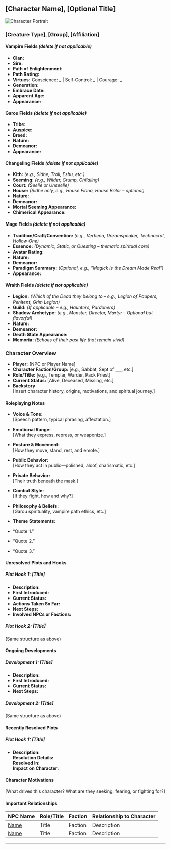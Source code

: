 ## [Character Name], [Optional Title]
![Character Portrait](../Media/mask.png)

### [Creature Type], [Group], [Affiliation]

#### Vampire Fields *(delete if not applicable)*
- **Clan:**  
- **Sire:**  
- **Path of Enlightenment:**  
- **Path Rating:**  
- **Virtues:** Conscience: _ | Self-Control: _ | Courage: _  
- **Generation:**  
- **Embrace Date:**  
- **Apparent Age:**  
- **Appearance:**  

#### Garou Fields *(delete if not applicable)*
- **Tribe:**  
- **Auspice:**  
- **Breed:**  
- **Nature:**  
- **Demeanor:**  
- **Appearance:**  

#### Changeling Fields *(delete if not applicable)*
- **Kith:**  *(e.g., Sidhe, Troll, Eshu, etc.)*
- **Seeming:**  *(e.g., Wilder, Grump, Childling)*
- **Court:**  *(Seelie or Unseelie)*
- **House:**  *(Sidhe only, e.g., House Fiona, House Balor – optional)*
- **Nature:**  
- **Demeanor:**  
- **Mortal Seeming Appearance:**  
- **Chimerical Appearance:**  

#### Mage Fields *(delete if not applicable)*
- **Tradition/Craft/Convention:**  *(e.g., Verbena, Dreamspeaker, Technocrat, Hollow One)*
- **Essence:**  *(Dynamic, Static, or Questing – thematic spiritual core)*
- **Avatar Rating:**  
- **Nature:**  
- **Demeanor:**  
- **Paradigm Summary:**  *(Optional, e.g., "Magick is the Dream Made Real")*
- **Appearance:**  

#### Wraith Fields *(delete if not applicable)*
- **Legion:**  *(Which of the Dead they belong to – e.g., Legion of Paupers, Penitent, Grim Legion)*
- **Guild:**  *(If applicable – e.g., Haunters, Pardoners)*
- **Shadow Archetype:**  *(e.g., Monster, Director, Martyr – Optional but flavorful)*
- **Nature:**  
- **Demeanor:**  
- **Death State Appearance:**  
- **Memoria:**  *(Echoes of their past life that remain vivid)*

### Character Overview

- **Player:** [NPC or Player Name]  
- **Character Faction/Group:** [e.g., Sabbat, Sept of ___, etc.]  
- **Role/Title:** [e.g., Templar, Warder, Pack Priest]  
- **Current Status:** [Alive, Deceased, Missing, etc.]  
- **Backstory**  
[Insert character history, origins, motivations, and spiritual journey.]

#### Roleplaying Notes

- **Voice & Tone:**  
[Speech pattern, typical phrasing, affectation.]

- **Emotional Range:**  
[What they express, repress, or weaponize.]

- **Posture & Movement:**  
[How they move, stand, rest, and emote.]

- **Public Behavior:**  
[How they act in public—polished, aloof, charismatic, etc.]

- **Private Behavior:**  
[Their truth beneath the mask.]

- **Combat Style:**  
[If they fight, how and why?]

- **Philosophy & Beliefs:**  
[Garou spirituality, vampire path ethics, etc.]

- **Theme Statements:**  
- “Quote 1.”  
- “Quote 2.”  
- “Quote 3.”  

#### Unresolved Plots and Hooks

##### Plot Hook 1: [Title]
- **Description:**  
- **First Introduced:**  
- **Current Status:**  
- **Actions Taken So Far:**  
- **Next Steps:**  
- **Involved NPCs or Factions:**  

##### Plot Hook 2: [Title]
(Same structure as above)

#### Ongoing Developments

##### Development 1: [Title]
- **Description:**  
- **First Introduced:**  
- **Current Status:**  
- **Next Steps:**  

##### Development 2: [Title]
(Same structure as above)

#### Recently Resolved Plots

##### Plot Hook 1: [Title]
- **Description:**  
**Resolution Details:**  
**Resolved In:**  
**Impact on Character:**  

#### Character Motivations

[What drives this character? What are they seeking, fearing, or fighting for?]

#### Important Relationships

| **NPC Name** | **Role/Title** | **Faction** | **Relationship to Character** |
|--------------|----------------|-------------|-------------------------------|
| [Name](File.md) | Title | Faction | Description |
| [Name](File.md) | Title | Faction | Description |

---